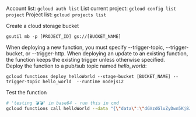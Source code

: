 Account list: `gcloud auth list`
List current project: `gcloud config list project`
Project list: `gcloud projects list`

Create a cloud storage bucket
```
gsutil mb -p [PROJECT_ID] gs://[BUCKET_NAME]
```

When deploying a new function, you must specify --trigger-topic, --trigger-bucket, or --trigger-http. When deploying an update to an existing function, the function keeps the existing trigger unless otherwise specified.\
Deploy the function to a pub/sub topic named *hello_world*:
```
gcloud functions deploy helloWorld --stage-bucket [BUCKET_NAME] --trigger-topic hello_world  --runtime nodejs12
```

Test the function
```sh
# 'testing 💣💣' in base64 - run this in cmd
gcloud functions call helloWorld --data "{\"data\":\"dGVzdGluZyDwn5Kj8J+Sow==\"}"
```

